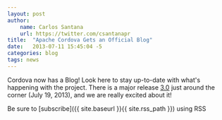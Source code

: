 ```yaml
---
layout: post
author:
    name: Carlos Santana
    url: https://twitter.com/csantanapr
title:  "Apache Cordova Gets an Official Blog"
date:   2013-07-11 15:45:04 -5
categories: blog
tags: news
---
```


Cordova now has a Blog! Look here to stay up-to-date with what's happening with the project.
There is a major release [3.0](https://issues.apache.org/jira/browse/CB/fixforversion/12322491)
just around the corner (July 19, 2013), and we are really excited about it!
<!--more-->
Be sure to [subscribe]({{ site.baseurl }}{{ site.rss_path }}) using RSS
